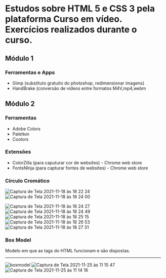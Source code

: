 # Estudos sobre HTML 5 e CSS 3 pela plataforma Curso em vídeo. Exercícios realizados durante o curso.
## Módulo 1
### Ferramentas e Apps
 - Gimp (substituto gratuito do photoshop, redimensionar imagens)
 - HandBrake (conversão de vídeos entre formatos M4V,mp4,webm
## Módulo 2 
### Ferramentas 
 - Adobe Colors
 - Paletton
 - Coolors
### Extensões
 - ColorZilla (para caputurar cor de websites) - Chrome web store
 - FontsNInja (para capturar fontes de websites) - Chrome web store
### Círculo Cromático
![Captura de Tela 2021-11-18 às 18 22 24](https://user-images.githubusercontent.com/91977484/142498779-57e8ba94-7561-4624-9f80-e0b821a1b54c.png)
![Captura de Tela 2021-11-18 às 18 24 00](https://user-images.githubusercontent.com/91977484/142498980-8e31b070-f3a5-42b2-b031-ae889fbc0244.png)

![Captura de Tela 2021-11-18 às 18 24 27](https://user-images.githubusercontent.com/91977484/142499206-b73c1597-e568-4f46-aa95-4b57fb00f0ce.png)
![Captura de Tela 2021-11-18 às 18 24 49](https://user-images.githubusercontent.com/91977484/142499210-4e37a92e-1a23-4b39-b600-a90853672402.png)
![Captura de Tela 2021-11-18 às 18 25 15](https://user-images.githubusercontent.com/91977484/142499211-80726971-4b48-4f18-837a-d8516eadd128.png)
![Captura de Tela 2021-11-18 às 18 26 53](https://user-images.githubusercontent.com/91977484/142499462-4095040d-e429-403f-a15d-3ba3eae43d4c.png)
![Captura de Tela 2021-11-18 às 18 27 31](https://user-images.githubusercontent.com/91977484/142499467-9a9856e3-6a66-47ae-99c2-016ab52b74db.png)

### Box Model
 Modelo em que as tags do HTML funcionam e são dispostas.
    
---------------------
![boxmodel](https://user-images.githubusercontent.com/91977484/143457937-bb4cc8fe-7769-4e8d-a69b-28b34ef0140c.png)
![Captura de Tela 2021-11-25 às 11 15 47](https://user-images.githubusercontent.com/91977484/143457837-9d471292-ebc9-49f7-9d72-9d229b9209d2.png)
![Captura de Tela 2021-11-25 às 11 14 16](https://user-images.githubusercontent.com/91977484/143457840-5c9c4163-cb5f-4f1f-8c45-a50bbafc7ba9.png)
